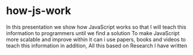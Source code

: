 # how-js-work

In this presentation we show how JavaScript works so that I will teach this information to programmers until we find a solution
To make JavaScript more scalable and improve within it
can i use papers, books and videos to teach this information
in addition, All this based on Research I have written
